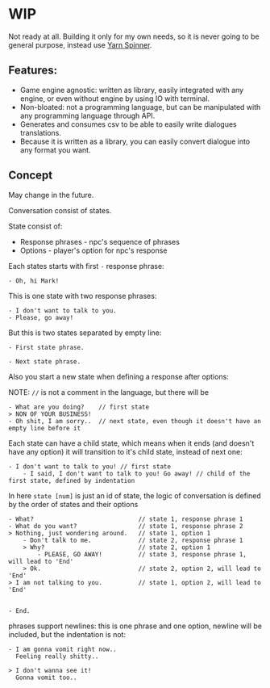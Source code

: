 # WIP
Not ready at all. Building it only for my own needs, so it is never going to be general purpose, instead use [Yarn Spinner](https://www.yarnspinner.dev/).

## Features:
- Game engine agnostic: written as library, easily integrated with any engine, or even without engine by using IO with terminal.
- Non-bloated: not a programming language, but can be manipulated with any programming language through API.
- Generates and consumes csv to be able to easily write dialogues translations.
- Because it is written as a library, you can easily convert dialogue into any format you want.

## Concept
May change in the future.

Conversation consist of states.

State consist of:
- Response phrases - npc's sequence of phrases 
- Options - player's option for npc's response

Each states starts with first `-` response phrase:
```
- Oh, hi Mark!
```

This is one state with two response phrases:
```
- I don't want to talk to you.
- Please, go away!
```

But this is two states separated by empty line:
```
- First state phrase.

- Next state phrase. 
```

Also you start a new state when defining a response after options:

NOTE: `//` is not a comment in the language, but there will be
```
- What are you doing?    // first state
> NON OF YOUR BUSINESS!
- Oh shit, I am sorry..  // next state, even though it doesn't have an empty line before it
```

Each state can have a child state, which means when it ends (and doesn't have any option) it will transition to it's child state, instead of next one:
```
- I don't want to talk to you! // first state
    - I said, I don't want to talk to you! Go away! // child of the first state, defined by indentation
```

In here `state [num]` is just an id of state, the logic of conversation is defined by the order of states and their options
```
- What?                             // state 1, response phrase 1
- What do you want?                 // state 1, response phrase 2
> Nothing, just wondering around.   // state 1, option 1
    - Don't talk to me.             // state 2, response phrase 1
    > Why?                          // state 2, option 1
        - PLEASE, GO AWAY!          // state 3, response phrase 1, will lead to 'End'
    > Ok.                           // state 2, option 2, will lead to 'End'
> I am not talking to you.          // state 1, option 2, will lead to 'End'


- End.
```

phrases support newlines: this is one phrase and one option, newline will be included, but the indentation is not:
```
- I am gonna vomit right now..
  Feeling really shitty..

> I don't wanna see it!
  Gonna vomit too..
```
